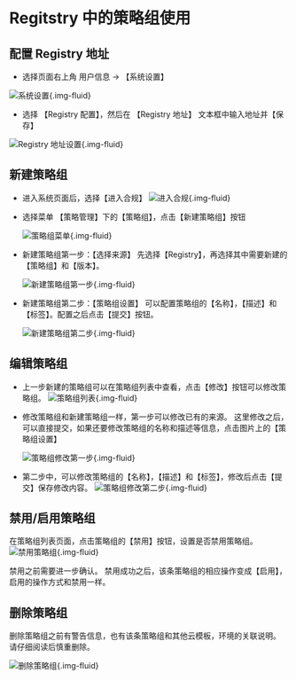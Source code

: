# Regitstry 中的策略组使用

## 配置 Registry 地址

- 选择页面右上角 用户信息 -> 【系统设置】

![系统设置](../images/registry-policygroup-01.png){.img-fluid}

- 选择 【Registry 配置】，然后在 【Registry 地址】 文本框中输入地址并【保存】

![Registry 地址设置](../images/registry-policygroup-02.png){.img-fluid}

## 新建策略组

- 进入系统页面后，选择【进入合规】
  ![进入合规](../images/registry-policygroup-03.png){.img-fluid}

- 选择菜单 【策略管理】下的【策略组】，点击【新建策略组】按钮

  ![策略组菜单](../images/registry-policygroup-04.png){.img-fluid}

- 新建策略组第一步：【选择来源】
  先选择【Registry】，再选择其中需要新建的【策略组】和【版本】。

  ![新建策略组第一步](../images/registry-policygroup-05.png){.img-fluid}

- 新建策略组第二步：【策略组设置】
  可以配置策略组的【名称】，【描述】和【标签】。配置之后点击【提交】按钮。

  ![新建策略组第二步](../images/registry-policygroup-06.png){.img-fluid}

## 编辑策略组

- 上一步新建的策略组可以在策略组列表中查看，点击【修改】按钮可以修改策略组。
  ![策略组列表](../images/registry-policygroup-07.png){.img-fluid}

- 修改策略组和新建策略组一样，第一步可以修改已有的来源。
  这里修改之后，可以直接提交，如果还要修改策略组的名称和描述等信息，点击图片上的【策略组设置】

  ![策略组修改第一步](../images/registry-policygroup-08.png){.img-fluid}

- 第二步中，可以修改策略组的【名称】，【描述】和【标签】，修改后点击【提交】保存修改内容。
  ![策略组修改第二步](../images/registry-policygroup-09.png){.img-fluid}

## 禁用/启用策略组

在策略组列表页面，点击策略组的【禁用】按钮，设置是否禁用策略组。
![禁用策略组](../images/registry-policygroup-10.png){.img-fluid}

禁用之前需要进一步确认。
禁用成功之后，该条策略组的相应操作变成【启用】，启用的操作方式和禁用一样。

## 删除策略组

删除策略组之前有警告信息，也有该条策略组和其他云模板，环境的关联说明。
请仔细阅读后慎重删除。

![删除策略组](../images/registry-policygroup-11.png){.img-fluid}

